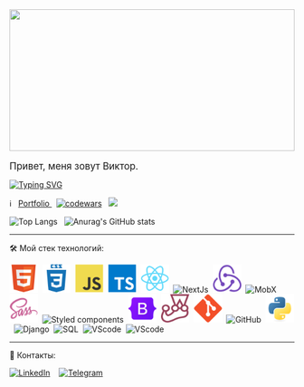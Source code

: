 <div align="center">
  <img src="https://media.giphy.com/media/dWesBcTLavkZuG35MI/giphy.gif" width="100%" height="250"  />
</div>

 <big>Привет, меня зовут Виктор.</big>
 
 [![Typing SVG](https://readme-typing-svg.herokuapp.com?color=%2336BCF7&lines=💻+Я+Front-end+разработчик+💻)](https://git.io/typing-svg)

ℹ️  &nbsp; <a href='http://viktorchizh.github.io/portfolio/' align="center"> Portfolio </a>  &nbsp; [![codewars](https://www.codewars.com/users/ViktorChizh/badges/large)](https://www.codewars.com/users/ViktorChizh) &nbsp;     ![](https://komarev.com/ghpvc/?username=ViktorChizh) 



![Top Langs](https://github-readme-stats.vercel.app/api/top-langs/?username=ViktorChizh&hide_progress=true) &nbsp; ![Anurag's GitHub stats](https://github-readme-stats.vercel.app/api?username=ViktorChizh&hide=contribs,prs)

---

🛠️  Мой стек технологий:

<div>
  <img src="https://github.com/devicons/devicon/blob/master/icons/html5/html5-original.svg" title="HTML5" alt="HTML5" width="50" height="50"/>&nbsp;
  <img src="https://github.com/devicons/devicon/blob/master/icons/css3/css3-plain-wordmark.svg"  title="CSS3" alt="CSS3" width="50" height="50"/>&nbsp;
  <img src="https://github.com/devicons/devicon/blob/master/icons/javascript/javascript-original.svg" title="JavaScript" alt="JavaScript" width="50" height="50"/>&nbsp;
  <img src="https://github.com/devicons/devicon/blob/master/icons/typescript/typescript-plain.svg" title="TypeScript" alt="TypeScript" width="50" height="50"/>&nbsp;
  <img src="https://github.com/devicons/devicon/blob/master/icons/react/react-original.svg" title="React" alt="React" width="50" height="50"/>&nbsp;
  <img src="https://encrypted-tbn0.gstatic.com/images?q=tbn:ANd9GcQwxD-73xOga0UQ2WYXy--NVfXueTWKyk9qNg&usqp=CAU" title="NextJs" alt="NextJs" width="50" height="50"/>&nbsp;
  <img src="https://github.com/devicons/devicon/blob/master/icons/redux/redux-original.svg" title="Redux" alt="Redux " width="50" height="50"/>&nbsp;
  <img src="https://mobx.js.org/img/mobx.png" title="MobX" alt="MobX" width="50" height="50"/>&nbsp;
  <img src="https://github.com/devicons/devicon/blob/master/icons/sass/sass-original.svg" title="SASS" alt="SASS" width="50" height="50"/>&nbsp;
  <img src="https://avatars.githubusercontent.com/u/20658825?s=48&v=4" title="Styled components" alt="Styled components" width="50" height="50"/>&nbsp;
  <img src="https://github.com/devicons/devicon/blob/master/icons/bootstrap/bootstrap-original.svg" title="Bootstrap" alt="Bootstrap" width="50" height="50"/>&nbsp;
  <img src="https://github.com/devicons/devicon/blob/master/icons/jest/jest-plain.svg" title="Jest" alt="Jest" width="50" height="50"/>&nbsp;
  <img src="https://github.com/devicons/devicon/blob/master/icons/git/git-original.svg" title="Git" alt="Git" width="50" height="50"/>&nbsp;
  <img src="https://upload.wikimedia.org/wikipedia/commons/thumb/c/c2/GitHub_Invertocat_Logo.svg/300px-GitHub_Invertocat_Logo.svg.png" title="GitHub" alt="GitHub" width="50" height="50"/>&nbsp;
  <img src="https://github.com/devicons/devicon/blob/master/icons/python/python-original.svg" title="Python" alt="Python" width="50" height="50"/>&nbsp;
  <img src="https://avatars.githubusercontent.com/u/27804?s=48&v=4" title="Django" alt="Django" width="50" height="50"/>&nbsp;
  <img src="https://upload.wikimedia.org/wikipedia/commons/6/6f/Sql_database_shortcut_icon.png" title="SQL" alt="SQL" width="50" height="50"/>&nbsp;
  <img src="https://upload.wikimedia.org/wikipedia/commons/thumb/9/9a/Visual_Studio_Code_1.35_icon.svg/120px-Visual_Studio_Code_1.35_icon.svg.png" title="VScode" alt="VScode" width="50" height="50"/>&nbsp;
  <img src="https://upload.wikimedia.org/wikipedia/commons/thumb/c/c0/WebStorm_Icon.svg/120px-WebStorm_Icon.svg.png" title="VScode" alt="VScode" width="50" height="50"/>&nbsp;
</div>


<!-- 🎯  Мои цели:                               
                                            
  заниматься программированием              
                                            
  изучать новые технологи                   
                                            
  стать Full-stack разработчиком -->

--- 

 📲  Контакты:

<a href="https://www.linkedin.com/in/ViktorChizh/"><img width="125" src="https://img.shields.io/badge/LinkedIn-blue?style=for-the-badge&logo=linkedin&logoColor=white" alt="LinkedIn"/></a>&nbsp;&nbsp;&nbsp;
<a href="https://t.me/ViktorChizh"><img width="125" src="https://img.shields.io/badge/Telegram-blue?style=for-the-badge&logo=telegram&logoColor=white" alt="Telegram"/></a>

